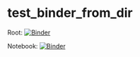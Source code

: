 # test_binder_from_dir

Root:
[![Binder](https://mybinder.org/badge_logo.svg)](https://mybinder.org/v2/gh/RobinL/test_binder_from_dir/HEAD?labpath=docs%2Fdemos%2Ftutorials%2F03_Blocking.ipynb)


Notebook:
[![Binder](https://mybinder.org/badge_logo.svg)](https://mybinder.org/v2/gh/RobinL/test_binder_from_dir/HEAD?labpath=docs%2Fdemos%2Ftutorials%2F00_Tutorial_Introduction.ipynb)

